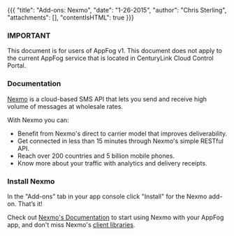 {{{
  "title": "Add-ons: Nexmo",
  "date": "1-26-2015",
  "author": "Chris Sterling",
  "attachments": [],
  "contentIsHTML": true
}}}

### IMPORTANT

This document is for users of AppFog v1. This document does not apply to the current AppFog service that is located in CenturyLink Cloud Control Portal.

### Documentation

<p><a href="http://nexmo.com/">Nexmo</a> is a cloud-based SMS API that lets you send and receive high volume of messages at wholesale rates.</p>
<p>With Nexmo you can:</p>
<ul>
<li>Benefit from Nexmo's direct to carrier model that improves deliverability.</li>
<li>Get connected in less than 15 minutes through Nexmo's simple RESTful API.</li>
<li>Reach over 200 countries and 5 billion mobile phones.</li>
<li>Know more about your traffic with analytics and delivery receipts.</li>
</ul>
<h3>Install Nexmo</h3>
<p>In the "Add-ons" tab in your app console click "Install" for the Nexmo add-on. That’s it!</p>
<p>Check out <a href="https://docs.nexmo.com/">Nexmo's Documentation</a> to start using Nexmo with your AppFog app, and don't miss Nexmo's <a href="https://docs.nexmo.com/pre-built-libraries/">client libraries</a>.</p>

